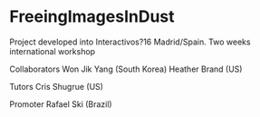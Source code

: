 # FreeingImagesInDust
Project developed into Interactivos?16 Madrid/Spain.
Two weeks international workshop

Collaborators
Won Jik Yang (South Korea)
Heather Brand (US)

Tutors
Cris Shugrue (US)

Promoter
Rafael Ski (Brazil)
